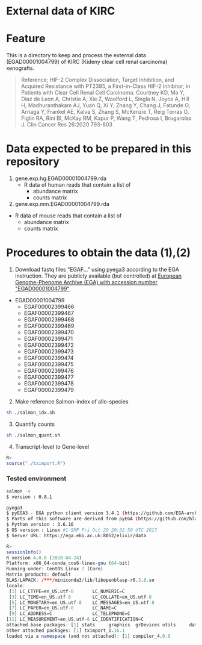 # External data of KIRC

# Feature
This is a directory to keep and process the external data (EGAD00001004799) of KIRC (Kideny clear cell renal carcinoma) xenografts. 
> Reference; HIF-2 Complex Dissociation, Target Inhibition, and Acquired Resistance with PT2385, a First-in-Class HIF-2 Inhibitor, in Patients with Clear Cell Renal Cell Carcinoma. Courtney KD, Ma Y, Diaz de Leon A, Christie A, Xie Z, Woolford L, Singla N, Joyce A, Hill H, Madhuranthakam AJ, Yuan Q, Xi Y, Zhang Y, Chang J, Fatunde O, Arriaga Y, Frankel AE, Kalva S, Zhang S, McKenzie T, Reig Torras O, Figlin RA, Rini BI, McKay RM, Kapur P, Wang T, Pedrosa I, Brugarolas J. Clin Cancer Res 26:2020 793-803

# Data expected to be prepared in this repository
1. gene.exp.hg.EGAD00001004799.rda
   - R data of human reads that contain a list of
     - abundance matrix
     - counts matrix
2. gene.exp.mm.EGAD00001004799.rda
- R data of mouse reads that contain a list of
  - abundance matrix
  - counts matrix


# Procedures to obtain the data (1),(2)
1. Download fastq files "EGAF..."  using pyega3 according to the EGA instruction. They are publicly available (but controlled) at [European Genome-Phenome Archive (EGA) with accession number "EGAD00001004799"](https://ega-archive.org/datasets/EGAD00001004799 "EGAD00001004799")
- EGAD00001004799
  - EGAF00002399466
  - EGAF00002399467
  - EGAF00002399468
  - EGAF00002399469
  - EGAF00002399470
  - EGAF00002399471
  - EGAF00002399472
  - EGAF00002399473
  - EGAF00002399474
  - EGAF00002399475
  - EGAF00002399476
  - EGAF00002399477
  - EGAF00002399478
  - EGAF00002399479

2. Make reference Salmon-index of allo-species
```sh
sh ./salmon_idx.sh
```

3. Quantify counts
```sh
sh ./salmon_quant.sh 
```

4. Transcript-level to Gene-level
```R
R>
source("./tximport.R")
```

### Tested environment 
```sh
salmon -v
$ version : 0.8.1
```

```sh
pyega3
$ pyEGA3 - EGA python client version 3.4.1 (https://github.com/EGA-archive/ega-download-client)
$ Parts of this software are derived from pyEGA (https://github.com/blachlylab/pyega) by James Blachly
$ Python version : 3.6.10
$ OS version : Linux #1 SMP Fri Oct 20 20:32:50 UTC 2017
$ Server URL: https://ega.ebi.ac.uk:8052/elixir/data
```

```R
R>
sessionInfo()
R version 4.0.0 (2020-04-24)
Platform: x86_64-conda_cos6-linux-gnu (64-bit)
Running under: CentOS Linux 7 (Core)
Matrix products: default
BLAS/LAPACK: /***/miniconda3/lib/libopenblasp-r0.3.8.so
locale:
 [1] LC_CTYPE=en_US.utf-8       LC_NUMERIC=C
 [3] LC_TIME=en_US.utf-8        LC_COLLATE=en_US.utf-8
 [5] LC_MONETARY=en_US.utf-8    LC_MESSAGES=en_US.utf-8
 [7] LC_PAPER=en_US.utf-8       LC_NAME=C
 [9] LC_ADDRESS=C               LC_TELEPHONE=C
[11] LC_MEASUREMENT=en_US.utf-8 LC_IDENTIFICATION=C
attached base packages: [1] stats     graphics  grDevices utils     datasets  methods   base
other attached packages: [1] tximport_1.16.1
loaded via a namespace (and not attached): [1] compiler_4.0.0
```
